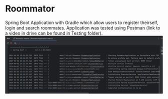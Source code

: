 # Roommator
Spring Boot Application with Gradle which allow users to register theirself, login and search roommates.
Application was tested using Postman (link to a video in drive can be found in Testing folder).
![alt_text](https://github.com/Jorge36/Roomator/blob/18dd84df31a25880ea3fceb376a7a7ce324af71c/Testing/roomator%20running.png)


